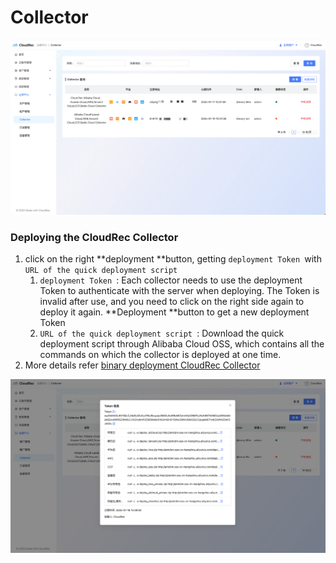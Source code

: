 # Collector



![1737099130352-6a198cd7-e9bd-4fef-b9e8-85eabef01e9c.png](./img/1swtbaArNpNd4gzY/1737099130352-6a198cd7-e9bd-4fef-b9e8-85eabef01e9c-323355.png)

### Deploying the CloudRec Collector 
1. click on the right **deployment **button, getting `deployment Token `with `URL of the quick deployment script `
    1. `deployment Token `: Each collector needs to use the deployment Token to authenticate with the server when deploying. The Token is invalid after use, and you need to click on the right side again to deploy it again. **Deployment **button to get a new deployment Token 
    2. `URL of the quick deployment script `: Download the quick deployment script through Alibaba Cloud OSS, which contains all the commands on which the collector is deployed at one time. 
2. More details refer [binary deployment CloudRec Collector](https://cloudrec.yuque.com/org-wiki-cloudrec-iew3sz/hocvhx/nx2syhgl3boeivqe#gY0RH)

![1737099685102-81f5008c-3708-4691-84a3-4eb1f77df563.png](./img/1swtbaArNpNd4gzY/1737099685102-81f5008c-3708-4691-84a3-4eb1f77df563-955199.png)

